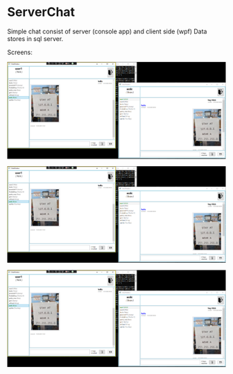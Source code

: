 # ServerChat

Simple chat consist of server (console app) and client side (wpf)
Data stores in sql server.


Screens:

![alt text](screens/Screenshot_01.png "screen_01")

![alt text](screens/Screenshot_01.png "screen_01")

![alt text](screens/Screenshot_01.png "screen_01")
